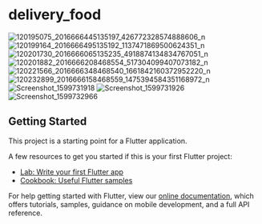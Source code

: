 # delivery_food

![120195075_2016666445135197_426772328574888606_n](https://user-images.githubusercontent.com/55635328/94419795-87770580-0183-11eb-9598-7b3e1c565a35.jpg)
![120199164_2016666495135192_1137471869500624351_n](https://user-images.githubusercontent.com/55635328/94419796-88a83280-0183-11eb-87b5-45640cbff1ed.jpg)
![120201730_2016666065135235_4918874134834767051_n](https://user-images.githubusercontent.com/55635328/94419801-88a83280-0183-11eb-980e-99993a27f27b.jpg)
![120201882_2016666208468554_517304099407073182_n](https://user-images.githubusercontent.com/55635328/94419802-8940c900-0183-11eb-8883-251226ff561a.jpg)
![120221566_2016666348468540_1661842160372952220_n](https://user-images.githubusercontent.com/55635328/94419803-8940c900-0183-11eb-91a1-95caf9a76317.jpg)
![120232899_2016666158468559_1475394584351168972_n](https://user-images.githubusercontent.com/55635328/94419805-89d95f80-0183-11eb-89c9-834fc3e32457.jpg)
![Screenshot_1599731918](https://user-images.githubusercontent.com/55635328/94419808-89d95f80-0183-11eb-88c2-e5e191698ed0.png)
![Screenshot_1599731926](https://user-images.githubusercontent.com/55635328/94419809-8a71f600-0183-11eb-8a4b-e531c2515d42.png)
![Screenshot_1599732966](https://user-images.githubusercontent.com/55635328/94419814-8b0a8c80-0183-11eb-91cb-890bab0aeed3.png)


## Getting Started

This project is a starting point for a Flutter application.

A few resources to get you started if this is your first Flutter project:

- [Lab: Write your first Flutter app](https://flutter.dev/docs/get-started/codelab)
- [Cookbook: Useful Flutter samples](https://flutter.dev/docs/cookbook)

For help getting started with Flutter, view our
[online documentation](https://flutter.dev/docs), which offers tutorials,
samples, guidance on mobile development, and a full API reference.
